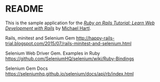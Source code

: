 # README

This is the sample application for the
[*Ruby on Rails Tutorial:
Learn Web Development with Rails*](http://www.railstutorial.org/) by [Michael Hartl](http://www.michaelhartl.com/).

Rails, minitest and Selenium Gem
http://happy-rails-trial.blogspot.com/2015/07/rails-minitest-and-selenium.html

Selenium Web Driver Gem.  Examples in Ruby
https://github.com/SeleniumHQ/selenium/wiki/Ruby-Bindings

Selenium Gem Docs
https://seleniumhq.github.io/selenium/docs/api/rb/index.html